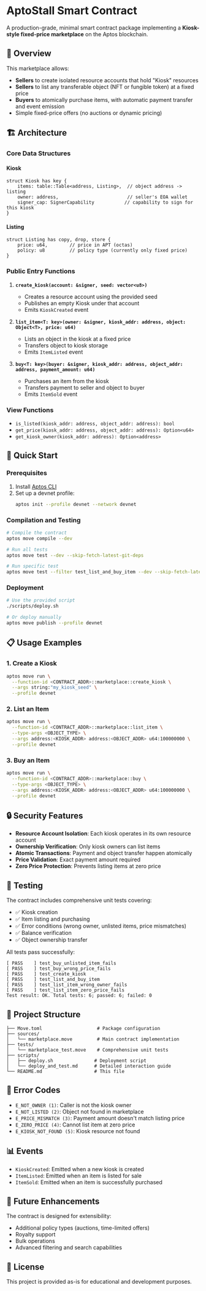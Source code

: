 # AptoStall Smart Contract

A production-grade, minimal smart contract package implementing a **Kiosk-style fixed-price marketplace** on the Aptos blockchain.

## 🎯 Overview

This marketplace allows:
- **Sellers** to create isolated resource accounts that hold "Kiosk" resources
- **Sellers** to list any transferable object (NFT or fungible token) at a fixed price
- **Buyers** to atomically purchase items, with automatic payment transfer and event emission
- Simple fixed-price offers (no auctions or dynamic pricing)

## 🏗️ Architecture

### Core Data Structures

#### Kiosk
```move
struct Kiosk has key {
    items: table::Table<address, Listing>,  // object address -> listing
    owner: address,                         // seller's EOA wallet
    signer_cap: SignerCapability           // capability to sign for this kiosk
}
```

#### Listing
```move
struct Listing has copy, drop, store {
    price: u64,        // price in APT (octas)
    policy: u8         // policy type (currently only fixed price)
}
```

### Public Entry Functions

1. **`create_kiosk(account: &signer, seed: vector<u8>)`**
   - Creates a resource account using the provided seed
   - Publishes an empty Kiosk under that account
   - Emits `KioskCreated` event

2. **`list_item<T: key>(owner: &signer, kiosk_addr: address, object: Object<T>, price: u64)`**
   - Lists an object in the kiosk at a fixed price
   - Transfers object to kiosk storage
   - Emits `ItemListed` event

3. **`buy<T: key>(buyer: &signer, kiosk_addr: address, object_addr: address, payment_amount: u64)`**
   - Purchases an item from the kiosk
   - Transfers payment to seller and object to buyer
   - Emits `ItemSold` event

### View Functions

- `is_listed(kiosk_addr: address, object_addr: address): bool`
- `get_price(kiosk_addr: address, object_addr: address): Option<u64>`
- `get_kiosk_owner(kiosk_addr: address): Option<address>`

## 🚀 Quick Start

### Prerequisites

1. Install [Aptos CLI](https://aptos.dev/tools/aptos-cli/install-cli/)
2. Set up a devnet profile:
   ```bash
   aptos init --profile devnet --network devnet
   ```

### Compilation and Testing

```bash
# Compile the contract
aptos move compile --dev

# Run all tests
aptos move test --dev --skip-fetch-latest-git-deps

# Run specific test
aptos move test --filter test_list_and_buy_item --dev --skip-fetch-latest-git-deps
```

### Deployment

```bash
# Use the provided script
./scripts/deploy.sh

# Or deploy manually
aptos move publish --profile devnet
```

## 📋 Usage Examples

### 1. Create a Kiosk
```bash
aptos move run \
  --function-id <CONTRACT_ADDR>::marketplace::create_kiosk \
  --args string:"my_kiosk_seed" \
  --profile devnet
```

### 2. List an Item
```bash
aptos move run \
  --function-id <CONTRACT_ADDR>::marketplace::list_item \
  --type-args <OBJECT_TYPE> \
  --args address:<KIOSK_ADDR> address:<OBJECT_ADDR> u64:100000000 \
  --profile devnet
```

### 3. Buy an Item
```bash
aptos move run \
  --function-id <CONTRACT_ADDR>::marketplace::buy \
  --type-args <OBJECT_TYPE> \
  --args address:<KIOSK_ADDR> address:<OBJECT_ADDR> u64:100000000 \
  --profile devnet
```

## 🔒 Security Features

- **Resource Account Isolation**: Each kiosk operates in its own resource account
- **Ownership Verification**: Only kiosk owners can list items
- **Atomic Transactions**: Payment and object transfer happen atomically
- **Price Validation**: Exact payment amount required
- **Zero Price Protection**: Prevents listing items at zero price

## 🧪 Testing

The contract includes comprehensive unit tests covering:

- ✅ Kiosk creation
- ✅ Item listing and purchasing
- ✅ Error conditions (wrong owner, unlisted items, price mismatches)
- ✅ Balance verification
- ✅ Object ownership transfer

All tests pass successfully:
```
[ PASS    ] test_buy_unlisted_item_fails
[ PASS    ] test_buy_wrong_price_fails
[ PASS    ] test_create_kiosk
[ PASS    ] test_list_and_buy_item
[ PASS    ] test_list_item_wrong_owner_fails
[ PASS    ] test_list_item_zero_price_fails
Test result: OK. Total tests: 6; passed: 6; failed: 0
```

## 📁 Project Structure

```
├── Move.toml                    # Package configuration
├── sources/
│   └── marketplace.move         # Main contract implementation
├── tests/
│   └── marketplace_test.move    # Comprehensive unit tests
├── scripts/
│   ├── deploy.sh               # Deployment script
│   └── deploy_and_test.md      # Detailed interaction guide
└── README.md                   # This file
```

## 🎯 Error Codes

- `E_NOT_OWNER (1)`: Caller is not the kiosk owner
- `E_NOT_LISTED (2)`: Object not found in marketplace
- `E_PRICE_MISMATCH (3)`: Payment amount doesn't match listing price
- `E_ZERO_PRICE (4)`: Cannot list item at zero price
- `E_KIOSK_NOT_FOUND (5)`: Kiosk resource not found

## 📊 Events

- `KioskCreated`: Emitted when a new kiosk is created
- `ItemListed`: Emitted when an item is listed for sale
- `ItemSold`: Emitted when an item is successfully purchased

## 🔮 Future Enhancements

The contract is designed for extensibility:
- Additional policy types (auctions, time-limited offers)
- Royalty support
- Bulk operations
- Advanced filtering and search capabilities

## 📄 License

This project is provided as-is for educational and development purposes.
